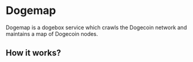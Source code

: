 

# Dogemap 

Dogemap is a dogebox service which crawls the Dogecoin network 
and maintains a map of Dogecoin nodes.


## How it works?


